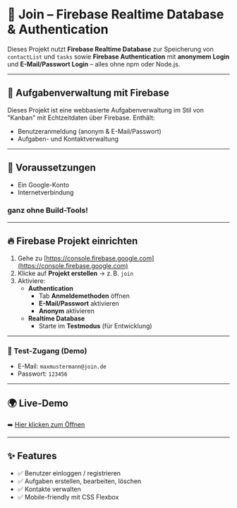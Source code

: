# 📘 Join – Firebase Realtime Database & Authentication

Dieses Projekt nutzt **Firebase Realtime Database** zur Speicherung von `contactList` und `tasks` sowie **Firebase Authentication** mit **anonymem Login** und **E-Mail/Passwort Login** – alles ohne npm oder Node.js.

---

## 🚀 Aufgabenverwaltung mit Firebase

Dieses Projekt ist eine webbasierte Aufgabenverwaltung im Stil von "Kanban" mit Echtzeitdaten über Firebase. Enthält:
- Benutzeranmeldung (anonym & E-Mail/Passwort)
- Aufgaben- und Kontaktverwaltung

---

## 📌 Voraussetzungen

- Ein Google-Konto
- Internetverbindung 

### ganz ohne Build-Tools!

---

## 🔥 Firebase Projekt einrichten

1. Gehe zu [https://console.firebase.google.com](https://console.firebase.google.com)
2. Klicke auf **Projekt erstellen** → z. B. `join`
3. Aktiviere:
    - **Authentication**
        - Tab **Anmeldemethoden** öffnen
        - **E-Mail/Passwort** aktivieren
        - **Anonym** aktivieren
    - **Realtime Database**
        - Starte im **Testmodus** (für Entwicklung)

---

### 🧪 Test-Zugang (Demo)

- E-Mail: `maxmustermann@join.de`
- Passwort: `123456`

---

## 🌍 Live-Demo

➡️ [Hier klicken zum Öffnen](https://join-442.developerakademie.net/)

---

## ✨ Features

- ✅ Benutzer einloggen / registrieren
- ✅ Aufgaben erstellen, bearbeiten, löschen
- ✅ Kontakte verwalten
- ✅ Mobile-friendly mit CSS Flexbox